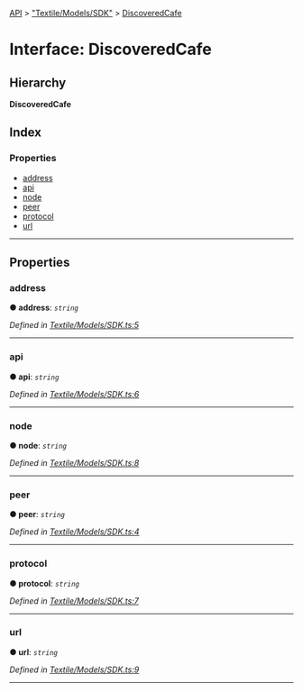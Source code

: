 [API](../README.md) > ["Textile/Models/SDK"](../modules/_textile_models_sdk_.md) > [DiscoveredCafe](../interfaces/_textile_models_sdk_.discoveredcafe.md)

# Interface: DiscoveredCafe

## Hierarchy

**DiscoveredCafe**

## Index

### Properties

* [address](_textile_models_sdk_.discoveredcafe.md#address)
* [api](_textile_models_sdk_.discoveredcafe.md#api)
* [node](_textile_models_sdk_.discoveredcafe.md#node)
* [peer](_textile_models_sdk_.discoveredcafe.md#peer)
* [protocol](_textile_models_sdk_.discoveredcafe.md#protocol)
* [url](_textile_models_sdk_.discoveredcafe.md#url)

---

## Properties

<a id="address"></a>

###  address

**● address**: *`string`*

*Defined in [Textile/Models/SDK.ts:5](https://github.com/textileio/react-native-sdk/blob/912c704/lib/Textile/Models/SDK.ts#L5)*

___
<a id="api"></a>

###  api

**● api**: *`string`*

*Defined in [Textile/Models/SDK.ts:6](https://github.com/textileio/react-native-sdk/blob/912c704/lib/Textile/Models/SDK.ts#L6)*

___
<a id="node"></a>

###  node

**● node**: *`string`*

*Defined in [Textile/Models/SDK.ts:8](https://github.com/textileio/react-native-sdk/blob/912c704/lib/Textile/Models/SDK.ts#L8)*

___
<a id="peer"></a>

###  peer

**● peer**: *`string`*

*Defined in [Textile/Models/SDK.ts:4](https://github.com/textileio/react-native-sdk/blob/912c704/lib/Textile/Models/SDK.ts#L4)*

___
<a id="protocol"></a>

###  protocol

**● protocol**: *`string`*

*Defined in [Textile/Models/SDK.ts:7](https://github.com/textileio/react-native-sdk/blob/912c704/lib/Textile/Models/SDK.ts#L7)*

___
<a id="url"></a>

###  url

**● url**: *`string`*

*Defined in [Textile/Models/SDK.ts:9](https://github.com/textileio/react-native-sdk/blob/912c704/lib/Textile/Models/SDK.ts#L9)*

___

